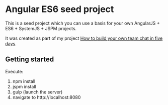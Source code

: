 # Angular ES6 seed project

This is a seed project which you can use a basis for your own AngularJS + ES6 + SystemJS + JSPM projects.

It was created as part of my project [How to build your own team chat in five days](http://fdietz.github.io/2015/04/13/day-1-how-to-build-your-own-team-chat-in-five-days.html).

## Getting started

Execute:
  1. npm install
  2. jspm install
  3. gulp (launch the server)
  4. navigate to http://localhost:8080